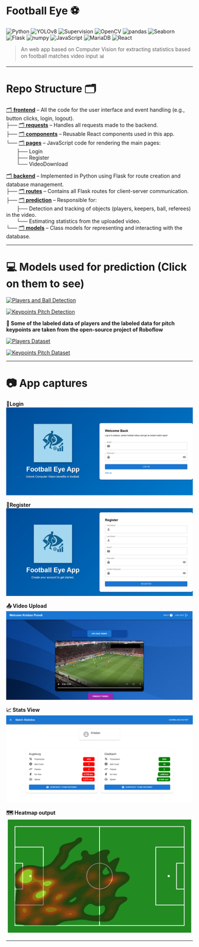 # Football Eye ⚽

![Python](https://img.shields.io/badge/Python-3.11-blue?logo=python&logoColor=white)
![YOLOv8](https://img.shields.io/badge/YOLOv8-ultralytics-orange?logo=github&logoColor=white)
![Supervision](https://img.shields.io/badge/Supervision-ultralytics-yellow?logo=github&logoColor=black)
![OpenCV](https://img.shields.io/badge/OpenCV-4.x-green?logo=opencv&logoColor=white)
![pandas](https://img.shields.io/badge/pandas-2.x-purple?logo=pandas&logoColor=white)
![Seaborn](https://img.shields.io/badge/Seaborn-0.13+-lightblue?logo=python&logoColor=white)
![Flask](https://img.shields.io/badge/Flask-2.x-black?logo=flask&logoColor=white)
![numpy](https://img.shields.io/badge/numpy-1.x-blue?logo=numpy&logoColor=white)
![JavaScript](https://img.shields.io/badge/JavaScript-ES6+-F7DF1E?logo=javascript&logoColor=black)
![MariaDB](https://img.shields.io/badge/MariaDB-10.x-lightblue?logo=mariadb&logoColor=white)
![React](https://img.shields.io/badge/React-18.x-61DAFB?logo=react&logoColor=black)

> An web app based on Computer Vision for extracting statistics based on football matches video input 📊

---

# Repo Structure 🗂️

[🗂️ **frontend**](./frontend) – All the code for the user interface and event handling (e.g., button clicks, login, logout).  
├── [🗂️ **requests**](./frontend/requests) – Handles all requests made to the backend.  
├── [🗂️ **components**](./frontend/components) – Reusable React components used in this app.  
└── [🗂️ **pages**](./frontend/pages) – JavaScript code for rendering the main pages:  
  ├── Login  
  ├── Register  
  └── VideoDownload  

[🗂️ **backend**](./backend) – Implemented in Python using Flask for route creation and database management.  
├── [🗂️ **routes**](./backend/app/routes) – Contains all Flask routes for client-server communication.  
├── [🗂️ **prediction**](./backend/app/prediction) – Responsible for:  
  ├── Detection and tracking of objects (players, keepers, ball, referees) in the video.  
  └── Estimating statistics from the uploaded video.  
└── [🗂️ **models**](./backend/app/models) – Class models for representing and interacting with the database.



---

# 💻 Models used for prediction (Click on them to see)

[![Players and Ball Detection](https://img.shields.io/badge/Roboflow-Player%20Detection-blue?logo=roboflow&logoColor=white)](https://universe.roboflow.com/kristianp/football-players-detection-3zvbc-84vij/model/9)

[![Keypoints Pitch Detection](https://img.shields.io/badge/Roboflow-Keypoints%20Pitch%20Detection-orange?logo=roboflow&logoColor=white)](https://universe.roboflow.com/kristianp/football-field-detection-f07vi-g30ga/model/1)

**💾 Some of the labeled data of players and the labeled data for pitch keypoints are taken from the open-source project of Roboflow**

[![Players Dataset](https://img.shields.io/badge/Roboflow-Players%20Dataset-blue?logo=roboflow&logoColor=white)](https://universe.roboflow.com/roboflow-jvuqo/football-players-detection-3zvbc)

[![Keypoints Pitch Dataset](https://img.shields.io/badge/Roboflow-Keypoints%20Pitch%20Detection-orange?logo=roboflow&logoColor=white)](https://universe.roboflow.com/roboflow-jvuqo/football-field-detection-f07vi)

---

# 📷 App captures

**🔐Login**
![Login Page](./frontend/app_captures/login.PNG)

**👤Register**
![Register Page](./frontend/app_captures/register.PNG)

**📤 Video Upload**
![Video Upload Page](./frontend/app_captures/downloadpage.PNG)

**📈 Stats View**
![Stats](./frontend/app_captures/stats.PNG)

**🗺️ Heatmap output**
![Heatmap](./frontend/app_captures/heatmap.png)

---






